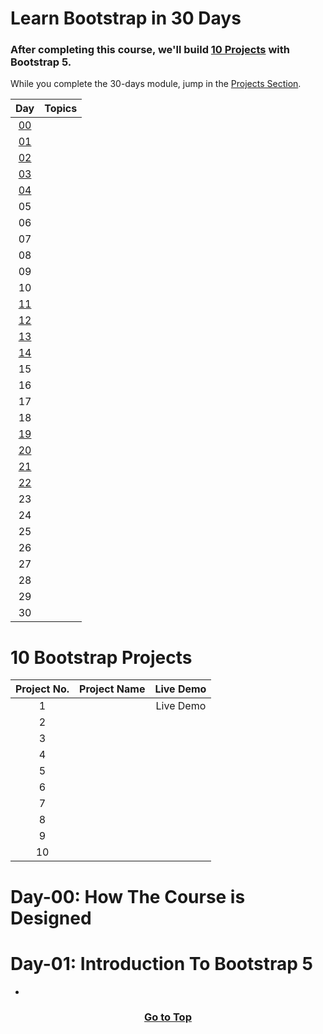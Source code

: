# Learn Bootstrap in 30 Days

### After completing this course, we'll build [10 Projects](#) with Bootstrap 5.

While you complete the 30-days module, jump in the [Projects Section](#).

| **Day** | **Topics** |
| :-----: | :--------: |
| [00]()  |    []()    |
| [01]()  |    []()    |
| [02]()  |    []()    |
| [03]()  |    []()    |
| [04]()  |
|   05    |            |
|   06    |            |
|   07    |            |
|   08    |            |
|   09    |            |
|   10    |            |
| [11]()  |    []()    |
| [12]()  |    []()    |
| [13]()  |    []()    |
| [14]()  |    []()    |
|   15    |            |
|   16    |            |
|   17    |            |
|   18    |            |
| [19]()  |    []()    |
| [20]()  |    []()    |
| [21]()  |    []()    |
| [22]()  |    []()    |
|   23    |            |
|   24    |            |
|   25    |            |
|   26    |            |
|   27    |            |
|   28    |            |
|   29    |            |
|   30    |            |

# 10 Bootstrap Projects

| **Project No.** | **Project Name** | **Live Demo** |
| :-------------: | :--------------: | :-----------: |
|        1        |                  |   Live Demo   |
|        2        |                  |               |
|        3        |                  |               |
|        4        |                  |               |
|        5        |                  |               |
|        6        |                  |               |
|        7        |                  |               |
|        8        |                  |               |
|        9        |                  |               |
|       10        |                  |               |

# Day-00: How The Course is Designed

# Day-01: Introduction To Bootstrap 5

- []()

[<h3 align="center">Go to Top</h3>](#learn-bootstrap-in-30-days)
